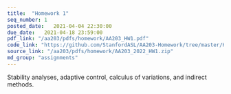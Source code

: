```yaml
---
title:  "Homework 1"
seq_number: 1
posted_date:   2021-04-04 22:30:00
due_date:   2021-04-18 23:59:00
pdf_link: "/aa203/pdfs/homework/AA203_HW1.pdf"
code_link: "https://github.com/StanfordASL/AA203-Homework/tree/master/HW1"
source_link: "/aa203/pdfs/homework/AA203_2022_HW1.zip"
md_group: "assignments"
---
```


Stability analyses, adaptive control, calculus of variations, and indirect methods.
